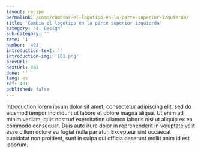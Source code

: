 ```yaml
---
layout: recipe
permalink: /como/cambiar-el-logotipo-en-la-parte-superior-izquierda/
title: 'Cambia el logotipo en la parte superior izquierda'
category: '4. Design'
sub-category: ''
rate: '1'
number: '401'
introduction-text: ''
introduction-img: '101.png'
prevUrl:
nextUrl: 402
done: ''
lang: es
ref: 401
published: false
---
```


Introduction lorem ipsum dolor sit amet, consectetur adipiscing elit, sed do eiusmod tempor incididunt ut labore et dolore magna aliqua. Ut enim ad minim veniam, quis nostrud exercitation ullamco laboris nisi ut aliquip ex ea commodo consequat. Duis aute irure dolor in reprehenderit in voluptate velit esse cillum dolore eu fugiat nulla pariatur. Excepteur sint occaecat cupidatat non proident, sunt in culpa qui officia deserunt mollit anim id est laborum.
